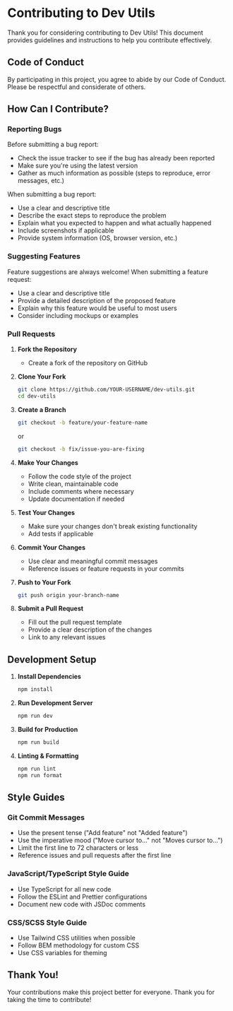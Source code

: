 # Contributing to Dev Utils

Thank you for considering contributing to Dev Utils! This document provides guidelines and instructions to help you contribute effectively.

## Code of Conduct

By participating in this project, you agree to abide by our Code of Conduct. Please be respectful and considerate of others.

## How Can I Contribute?

### Reporting Bugs

Before submitting a bug report:
- Check the issue tracker to see if the bug has already been reported
- Make sure you're using the latest version
- Gather as much information as possible (steps to reproduce, error messages, etc.)

When submitting a bug report:
- Use a clear and descriptive title
- Describe the exact steps to reproduce the problem
- Explain what you expected to happen and what actually happened
- Include screenshots if applicable
- Provide system information (OS, browser version, etc.)

### Suggesting Features

Feature suggestions are always welcome! When submitting a feature request:
- Use a clear and descriptive title
- Provide a detailed description of the proposed feature
- Explain why this feature would be useful to most users
- Consider including mockups or examples

### Pull Requests

1. **Fork the Repository**
   - Create a fork of the repository on GitHub

2. **Clone Your Fork**
   ```bash
   git clone https://github.com/YOUR-USERNAME/dev-utils.git
   cd dev-utils
   ```

3. **Create a Branch**
   ```bash
   git checkout -b feature/your-feature-name
   ```
   or
   ```bash
   git checkout -b fix/issue-you-are-fixing
   ```

4. **Make Your Changes**
   - Follow the code style of the project
   - Write clean, maintainable code
   - Include comments where necessary
   - Update documentation if needed

5. **Test Your Changes**
   - Make sure your changes don't break existing functionality
   - Add tests if applicable

6. **Commit Your Changes**
   - Use clear and meaningful commit messages
   - Reference issues or feature requests in your commits

7. **Push to Your Fork**
   ```bash
   git push origin your-branch-name
   ```

8. **Submit a Pull Request**
   - Fill out the pull request template
   - Provide a clear description of the changes
   - Link to any relevant issues

## Development Setup

1. **Install Dependencies**
   ```bash
   npm install
   ```

2. **Run Development Server**
   ```bash
   npm run dev
   ```

3. **Build for Production**
   ```bash
   npm run build
   ```

4. **Linting & Formatting**
   ```bash
   npm run lint
   npm run format
   ```

## Style Guides

### Git Commit Messages
- Use the present tense ("Add feature" not "Added feature")
- Use the imperative mood ("Move cursor to..." not "Moves cursor to...")
- Limit the first line to 72 characters or less
- Reference issues and pull requests after the first line

### JavaScript/TypeScript Style Guide
- Use TypeScript for all new code
- Follow the ESLint and Prettier configurations
- Document new code with JSDoc comments

### CSS/SCSS Style Guide
- Use Tailwind CSS utilities when possible
- Follow BEM methodology for custom CSS
- Use CSS variables for theming

## Thank You!

Your contributions make this project better for everyone. Thank you for taking the time to contribute!

